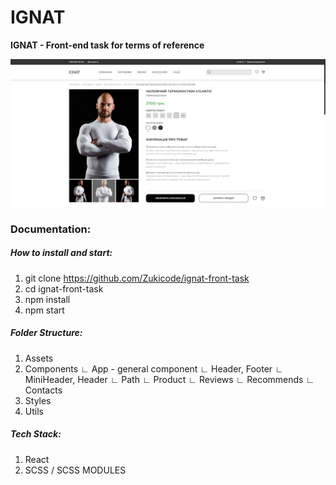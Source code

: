 # IGNAT

**IGNAT - Front-end task for terms of reference**

![Screenshot from website.](./src/assets/for-github.png)

### Documentation:
##### How to install and start:

1. git clone https://github.com/Zukicode/ignat-front-task
2. cd ignat-front-task
3. npm install
4. npm start

##### Folder Structure:

1. Assets
2. Components
 ∟ App - general component
 ∟ Header, Footer
 ∟ MiniHeader, Header
 ∟ Path 
 ∟ Product
 ∟ Reviews
 ∟ Recommends
 ∟ Contacts
4. Styles
5. Utils

##### Tech Stack:

1. React
2. SCSS / SCSS MODULES
